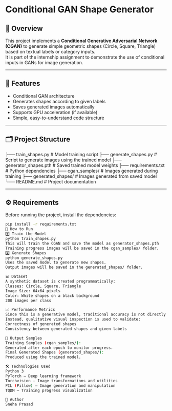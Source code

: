 # Conditional GAN Shape Generator

## 📌 Overview
This project implements a **Conditional Generative Adversarial Network (CGAN)** to generate simple geometric shapes (Circle, Square, Triangle) based on textual labels or category inputs.  
It is part of the internship assignment to demonstrate the use of conditional inputs in GANs for image generation.

---

## 🎯 Features
- Conditional GAN architecture
- Generates shapes according to given labels
- Saves generated images automatically
- Supports GPU acceleration (if available)
- Simple, easy-to-understand code structure

---

## 🗂 Project Structure
├── train_shapes.py # Model training script
├── generate_shapes.py # Script to generate images using the trained model
├── generator_shapes.pth # Saved trained model weights
├── requirements.txt # Python dependencies
├── cgan_samples/ # Images generated during training
├── generated_shapes/ # Images generated from saved model
└── README.md # Project documentation

---

## ⚙️ Requirements
Before running the project, install the dependencies:
```bash
pip install -r requirements.txt
🚀 How to Run
1️⃣ Train the Model
python train_shapes.py
This will train the CGAN and save the model as generator_shapes.pth
Training progress images will be saved in the cgan_samples/ folder.
2️⃣ Generate Shapes
python generate_shapes.py
Uses the saved model to generate new shapes.
Output images will be saved in the generated_shapes/ folder.

📊 Dataset
A synthetic dataset is created programmatically:
Classes: Circle, Square, Triangle
Image Size: 64x64 pixels
Color: White shapes on a black background
200 images per class

📈 Performance Metrics
Since this is a generative model, traditional accuracy is not directly applicable.
Instead, qualitative visual inspection is used to validate:
Correctness of generated shapes
Consistency between generated shapes and given labels

📂 Output Samples
Training Samples (cgan_samples/):
Generated after each epoch to monitor progress.
Final Generated Shapes (generated_shapes/):
Produced using the trained model.

🛠 Technologies Used
Python 3
PyTorch – Deep learning framework
Torchvision – Image transformations and utilities
PIL (Pillow) – Image generation and manipulation
TQDM – Training progress visualization

📌 Author
Sneha Prasad